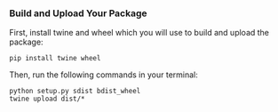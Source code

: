 
### Build and Upload Your Package

First, install twine and wheel which you will use to build and upload the package:

```
pip install twine wheel
```

Then, run the following commands in your terminal:

```
python setup.py sdist bdist_wheel
twine upload dist/*
```